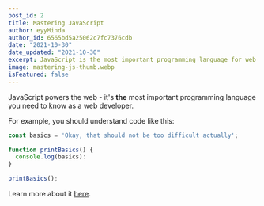 ```yaml
---
post_id: 2
title: Mastering JavaScript
author: eyyMinda
author_id: 6565bd5a25062c7fc7376cdb
date: "2021-10-30"
date_updated: "2021-10-30"
excerpt: JavaScript is the most important programming language for web development. You probably don't know it well enough!
image: mastering-js-thumb.webp
isFeatured: false
---
```


JavaScript powers the web - it's **the** most important programming language you need to know as a web developer.

For example, you should understand code like this:

```js
const basics = 'Okay, that should not be too difficult actually';

function printBasics() {
  console.log(basics):
}

printBasics();
```

Learn more about it [here](https://academind.com).
